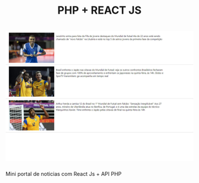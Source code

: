 <h1 align="center">PHP + REACT JS
 </h1>

<h1 align="center">
    <img alt="React Redux" title="" src="./public/reactJs-php.jpg" />
</h1>

<p>Mini portal de noticias com React Js + API PHP</p>

